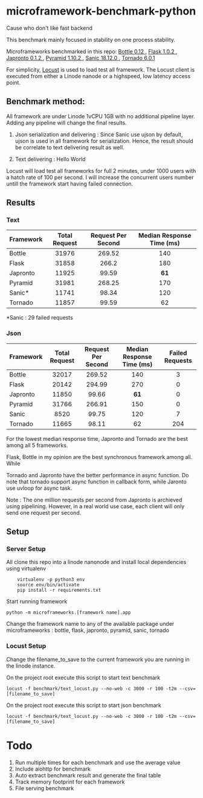 # microframework-benchmark-python
Cause who don't like fast backend

This benchmark mainly focused in stability on one process stability. 

Microframeworks benchmarked in this repo: [Bottle 0.12 ](https://bottlepy.org/), [Flask 1.0.2 ](http://flask.pocoo.org/), [Japronto 0.1.2 ](https://github.com/squeaky-pl/japronto), [Pyramid 1.10.2 ](https://docs.pylonsproject.org/projects/pyramid/en/latest/index.html), [Sanic 18.12.0 ](https://github.com/huge-success/sanic), [Tornado 6.0.1](https://www.tornadoweb.org/en/stable/)

For simplicity, [Locust](https://locust.io/) is used to load test all framework. The Locust client is executed from either a Linode nanode or a highspeed, low latency access point. 

## Benchmark method:

All framework are under Linode 1vCPU 1GB with no additional pipeline layer. Adding any pipeline will change the final results.

1. Json serialization and delivering : Since Sanic use ujson by default, ujson is used in all framework for serialization. Hence, the result should be correlate to text delivering result as well.

2. Text delivering : Hello World

Locust will load test all frameworks for full 2 minutes, under 1000 users with a hatch rate of 100 per second. I will increase the concurrent users number untill the framework start having failed connection.

## Results

### Text

| Framework  | Total Request  | Request Per Second  | Median Response Time (ms) |
|------------|:--------------:|:-------------------:|:---------------------:|
|   Bottle   |  31976         |  269.52 | 140 |
|   Flask    |  31858 |  266.2 |  180 |
|   Japronto |  11925 |  99.59 | **61**  |
|   Pyramid  |  31981 |  268.25 | 170 |
|   Sanic*    |  11741 | 98.34  |  120 |
|   Tornado  |  11857 | 99.59  |  62 |

*Sanic : 29 failed requests

### Json

| Framework  | Total Request  | Request Per Second  | Median Response Time (ms) | Failed Requests |
|------------|:--------------:|:-------------------:|:---------------------:|:---:|
|   Bottle   |  32017         |  269.52 | 140 | 3 |
|   Flask    |  20142 |  294.99 |  270 | 0 |
|   Japronto |  11850 |  99.66 | **61**  | 0 |
|   Pyramid  |  31766 |  266.91 | 150 | 0 |
|   Sanic    |  8520 | 99.75  |  120 | 7 |
|   Tornado  |  11665 | 98.11  |  62 | 204 |

For the lowest median response time, Japronto and Tornado are the best among all 5 frameworks.

Flask, Bottle in my opinion are the best synchronous framework among all. While 

Tornado and Japronto have the better performance in async function. Do note that tornado support async function in callback form, while Jaronto use uvloop for async task. 

Note : The one million requests per second from Japronto is archieved using pipelining. However, in a real world use case, each client will only send one request per second.

## Setup

### Server Setup

All clone this repo into a linode nanonode and install local dependencies using virtualenv

```
    virtualenv -p python3 env
    source env/bin/activate
    pip install -r requirements.txt
```

Start running framework
```
python -m microframeworks.[framework name].app
```
Change the framework name to any of the available package under microframeworks : bottle, flask, japronto, pyramid, sanic, tornado

### Locust Setup

Change the filename_to_save to the current framework you are running in the linode instance.

On the project root execute this script to start text benchmark
```
locust -f benchmark/text_locust.py --no-web -c 3000 -r 100 -t2m --csv=[filename_to_save] 
```

On the project root execute this script to start json benchmark
```
locust -f benchmark/text_locust.py --no-web -c 3000 -r 100 -t2m --csv=[filename_to_save] 
```


# Todo

1. Run multiple times for each benchmark and use the average value
2. Include aiohttp for benchmark 
3. Auto extract benchmark result and generate the final table
4. Track memory footprint for each framework
5. File serving benchmark